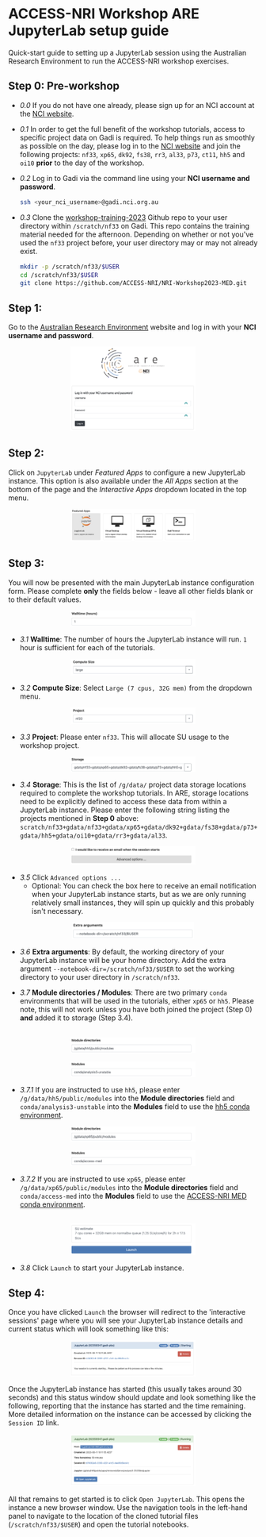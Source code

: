 # ACCESS-NRI Workshop ARE JupyterLab setup guide
<p>Quick-start guide to setting up a JupyterLab session using the Australian Research Environment to run the ACCESS-NRI workshop exercises.</p>

## Step 0: Pre-workshop
- *0.0* If you do not have one already, please sign up for an NCI account at the [NCI website](https://my.nci.org.au/mancini/login?next=/mancini/).
- *0.1* In order to get the full benefit of the workshop tutorials, access to specific project data on Gadi is required. To help things run as smoothly as possible on the day, please log in to the [NCI website](https://my.nci.org.au/mancini/login?next=/mancini/) and join the following projects:
`nf33`, `xp65`, `dk92`, `fs38`, `rr3`, `al33`, `p73`, `ct11`, `hh5` and `oi10` **prior** to the day of the workshop.

- *0.2* Log in to Gadi via the command line using your **NCI username and password**.
  
   ```bash
  ssh <your_nci_username>@gadi.nci.org.au
  ```

- *0.3* Clone the [workshop-training-2023](https://github.com/ACCESS-NRI/NRI-Workshop2023-MED/tree/main) Github repo to your user directory within `/scratch/nf33` on Gadi. This repo contains the training material needed for the afternoon. Depending on whether or not you've used the `nf33` project before, your user directory may or may not already exist.

  ```bash
  mkdir -p /scratch/nf33/$USER
  cd /scratch/nf33/$USER
  git clone https://github.com/ACCESS-NRI/NRI-Workshop2023-MED.git
  ```

## Step 1:
Go to the [Australian Research Environment](https://are.nci.org.au/) website and log in with your **NCI username and password**.

<p align="center"><img src="assets/ARE_setup_guide/setup_image1.png" alt="drawing" width="50%"/></p>

## Step 2:
Click on `JupyterLab` under *Featured Apps* to configure a new JupyterLab instance. This option is also available under the *All Apps* section at the bottom of the page and the *Interactive Apps* dropdown located in the top menu.

<p align="center"><img src="assets/ARE_setup_guide/setup_image2.png" alt="drawing" width="50%"/></p>

## Step 3:
You will now be presented with the main JupyterLab instance configuration form. Please complete **only** the fields below - leave all other fields blank or to their default values.

<p align="center"><img src="assets/ARE_setup_guide/setup_image3.png" alt="drawing" width="50%"/></p>

- *3.1* **Walltime**: The number of hours the JupyterLab instance will run. `1` hour is sufficient for each of the tutorials.

<p align="center"><img src="assets/ARE_setup_guide/setup_image4.png" alt="drawing" width="50%"/></p>

- *3.2* **Compute Size**: Select `Large (7 cpus, 32G mem)` from the dropdown menu.

<p align="center"><img src="assets/ARE_setup_guide/setup_image5.png" alt="drawing" width="50%"/></p>

- *3.3* **Project**: Please enter `nf33`. This will allocate SU usage to the workshop project.

<p align="center"><img src="assets/ARE_setup_guide/setup_image6.png" alt="drawing" width="50%"/></p>

- *3.4* **Storage**: This is the list of `/g/data/` project data storage locations required to complete the workshop tutorials. In ARE, storage locations need to be explicitly defined to access these data from within a JupyterLab instance. Please enter the following string listing the projects mentioned in **Step 0** above: `scratch/nf33+gdata/nf33+gdata/xp65+gdata/dk92+gdata/fs38+gdata/p73+gdata/hh5+gdata/oi10+gdata/rr3+gdata/al33`.

<p align="center"><img src="assets/ARE_setup_guide/setup_image7.png" alt="drawing" width="50%"/></p>

- *3.5* Click `Advanced options ...`
  * Optional: You can check the box here to receive an email notification when your JupyterLab instance starts, but as we are only running relatively small instances, they will spin up quickly and this probably isn't necessary.</p>

<p align="center"><img src="assets/ARE_setup_guide/setup_image8.png" alt="drawing" width="49%"/></p>

- *3.6* **Extra arguments**: By default, the working directory of your JupyterLab instance will be your home directory. Add the extra argument `--notebook-dir=/scratch/nf33/$USER` to set the working directory to your user directory in `/scratch/nf33`.

- *3.7* **Module directories / Modules**: There are two primary `conda` environments that will be used in the tutorials, either `xp65` or `hh5`. Please note, this will not work unless you have both joined the project (Step 0) **and** added it to storage (Step 3.4).<br></br>

<p align="center"><img src="assets/ARE_setup_guide/setup_image9.png" alt="drawing" width="50%"/></p>
<p align="center"><img src="assets/ARE_setup_guide/setup_image10.png" alt="drawing" width="50%"/></p>

- *3.7.1* If you are instructed to use `hh5`, please enter `/g/data/hh5/public/modules` into the **Module directories** field and `conda/analysis3-unstable` into the **Modules** field to use the [hh5 conda environment](https://climate-cms.org/posts/2023-02-27-introducing-new-conda.html).

<p align="center"><img src="assets/ARE_setup_guide/setup_image11.png" alt="drawing" width="50%"/></p>
<p align="center"><img src="assets/ARE_setup_guide/setup_image12.png" alt="drawing" width="50%"/></p>

- *3.7.2* If you are instructed to use `xp65`, please enter `/g/data/xp65/public/modules` into the **Module directories** field and `conda/access-med` into the **Modules** field to use the [ACCESS-NRI MED conda environment](https://github.com/ACCESS-NRI/MED-condaenv).
<br></br>

<p align="center"><img src="assets/ARE_setup_guide/setup_image13.png" alt="drawing" width="50%"/></p>

- *3.8* Click `Launch` to start your JupyterLab instance.

## Step 4:
Once you have clicked `Launch` the browser will redirect to the 'interactive sessions' page where you will see your JupyterLab instance details and current status which will look something like this:

<p align="center"><img src="assets/ARE_setup_guide/setup_image14.png" alt="drawing" width="50%"/></p>

Once the JupyterLab instance has started (this usually takes around 30 seconds) and this status window should update and look something like the following, reporting that the instance has started and the time remaining. More detailed information on the instance can be accessed by clicking the `Session ID` link.

<p align="center"><img src="assets/ARE_setup_guide/setup_image15.png" alt="drawing" width="50%"/></p>

All that remains to get started is to click `Open JupyterLab`. This opens the instance a new browser window. Use the navigation tools in the left-hand panel to navigate to the location of the cloned tutorial files (`/scratch/nf33/$USER`) and open the tutorial notebooks.
